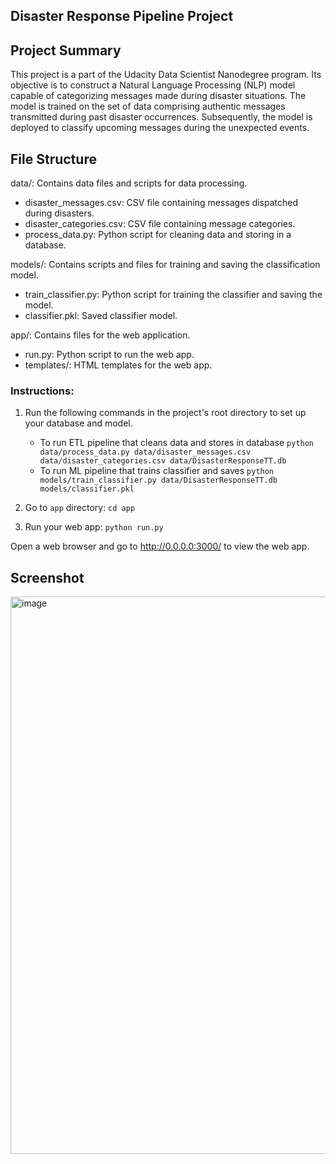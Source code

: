 ## Disaster Response Pipeline Project

## Project Summary
This project is a part of the Udacity Data Scientist Nanodegree program. Its objective is to construct a Natural Language Processing (NLP) model capable of categorizing messages made during disaster situations. The model is trained on the set of data comprising authentic messages transmitted during past disaster occurrences. Subsequently, the model is deployed to classify upcoming messages during the unexpected events.

## File Structure
data/: Contains data files and scripts for data processing.
-    disaster_messages.csv: CSV file containing messages dispatched during disasters.
-    disaster_categories.csv: CSV file containing message categories.
-    process_data.py: Python script for cleaning data and storing in a database.

models/: Contains scripts and files for training and saving the classification model.
-    train_classifier.py: Python script for training the classifier and saving the model.
-    classifier.pkl: Saved classifier model.

app/: Contains files for the web application.
-    run.py: Python script to run the web app.
-    templates/: HTML templates for the web app.

### Instructions:
1. Run the following commands in the project's root directory to set up your database and model.

    - To run ETL pipeline that cleans data and stores in database
        `python data/process_data.py data/disaster_messages.csv data/disaster_categories.csv data/DisasterResponseTT.db`
    - To run ML pipeline that trains classifier and saves
        `python models/train_classifier.py data/DisasterResponseTT.db models/classifier.pkl`

2. Go to `app` directory: `cd app`

3. Run your web app: `python run.py`


Open a web browser and go to http://0.0.0.0:3000/ to view the web app.

## Screenshot
<img width="892" alt="image" src="https://github.com/user-attachments/assets/63d00d71-094a-4b8a-b455-daebe6934fb8">
